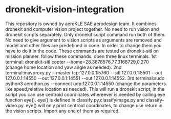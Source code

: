 # dronekit-vision-integration
This repository is owned by aeroKLE SAE aerodesign team. It combines dronekit and computer vision project together.
No need to run vision and dronekit scripts separately.
Only dronekit script command run both of them.
No need to give argument to vision scripts as arguments are removed and model and other files are predefined in code.
In order to change them you have to do it in the code.
These commands are tested on dronekit-sitl on mission planner.
follow these commands.
open three linux terminals.
1st terminal: dronekit-sitl copter --home=28.3678576,77.3168729,0,270   (change home location and yaw angle as needed).
2nd terminal:mavproxy.py --master tcp:127.0.0.1:5760 --sitl 127.0.0.1:5501 --out 127.0.0.1:14550 --out 127.0.0.1:14551 --out 127.0.0.1:14552.
3rd terminal:sudo python3 aerothon.py --connect udp:127.0.0.1:14550      (change the parameters like speed,relative location as needed).
This will run a dronekit script, in the script you can use centroid coordinates whereever is needed by calling eye function eye().
eye() is defined in classify.py,classifyimage.py and classify-video.py.
eye() will only print centroid coordinates, to change use return in the vision scripts.
Import any one of them as required.
